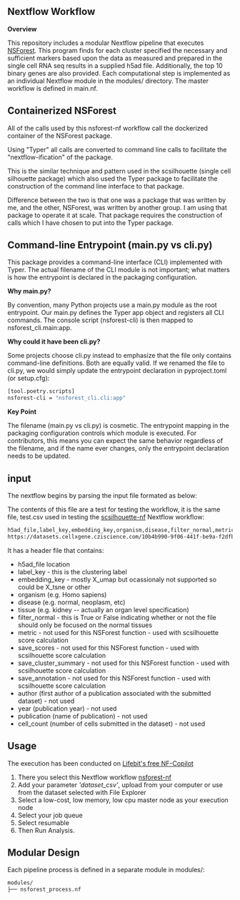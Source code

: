
## Nextflow Workflow

**Overview**

This repository includes a modular Nextflow pipeline that executes [NSForest](https://github.com/JCVenterInstitute/NSForest).  This program finds for each cluster specified the necessary and sufficient markers based upon the data as measured and prepared in the single cell RNA seq results in a supplied h5ad file.  Additionally, the top 10 binary genes are also provided.  Each computational step is implemented as an individual Nextflow module in the modules/ directory. The master workflow is defined in main.nf.

## Containerized NSForest

All of the calls used by this nsforest-nf workflow call the dockerized container of the NSForest package.

Using "Typer" all calls are converted to command line calls to facilitate the "nextflow-ification" of the package.

This is the similar technique and pattern used in the scsilhouette (single cell silhouette package) which also used the Typer package to facilitate the construction of the command line interface to that package.

Difference between the two is that one was a package that was written by me, and the other, NSForest, was written by another group.  I am using that package to operate it at scale.  That package requires the construction of calls which I have chosen to put into the Typer package.

## Command-line Entrypoint (main.py vs cli.py)

This package provides a command-line interface (CLI) implemented with Typer. The actual filename of the CLI module is not important; what matters is how the entrypoint is declared in the packaging configuration.

**Why main.py?**

By convention, many Python projects use a main.py module as the root entrypoint. Our main.py defines the Typer app object and registers all CLI commands. The console script (nsforest-cli) is then mapped to nsforest_cli.main:app.

**Why could it have been cli.py?**

Some projects choose cli.py instead to emphasize that the file only contains command-line definitions. Both are equally valid. If we renamed the file to cli.py, we would simply update the entrypoint declaration in pyproject.toml (or setup.cfg):

```bash
[tool.poetry.scripts]
nsforest-cli = "nsforest_cli.cli:app"
```

**Key Point**

The filename (main.py vs cli.py) is cosmetic. The entrypoint mapping in the packaging configuration controls which module is executed. For contributors, this means you can expect the same behavior regardless of the filename, and if the name ever changes, only the entrypoint declaration needs to be updated.

## input

The nextflow begins by parsing the input file formated as below:

The contents of this file are a test for testing the workflow, it is the same file, test.csv used in testing the [scsilhouette-nf](https://github.com/nih-nlm/scsilhouette-nf)  Nextflow workflow:

```bash
h5ad_file,label_key,embedding_key,organism,disease,filter_normal,metric,save_scores,save_cluster_summary,save_annotation,tissue,author,publication_date,publication,cell_count
https://datasets.cellxgene.cziscience.com/10b4b990-9f06-441f-be9a-f2dfbd353716.h5ad,cell_type,X_umap,Mus_musculus,normal,True,euclidean,True,True,True,embryo,Sampath_Kumar,2025,Nat_Genet,2567
```

It has a header file that contains:

* h5ad_file location
* label_key - this is the clustering label
* embedding_key - mostly X_umap but ocassionaly not supported so could be X_tsne or other
* organism (e.g. Homo sapiens)
* disease (e.g. normal, neoplasm, etc)
* tissue (e.g. kidney -- actually an organ level specification)
* filter_normal - this is True or False indicating whether or not the file should only be focused on the normal tissues
* metric - not used for this NSForest function - used with scsilhouette score calculation
* save_scores - not used for this NSForest function - used with scsilhouette score calculation
* save_cluster_summary - not used for this NSForest function - used with scsilhouette score calculation
* save_annotation - not used for this NSForest function - used with scsilhouette score calculation
* author (first author of a publication associated with the submitted dataset) - not used
* year (publication year) - not used
* publication (name of publication) - not used
* cell_count (number of cells submitted in the dataset) - not used

## Usage

The execution has been conducted on [Lifebit's free NF-Copilot](cloudos.lifebit.ai)

1. There you select this Nextflow workflow [nsforest-nf](https://github.com/nih-nlm/nsforest-nf)
2. Add your parameter *'dataset_csv'*, upload from your computer or use from the dataset selected with File Explorer
3. Select a low-cost, low memory, low cpu master node as your execution node
4. Select your job queue
5. Select resumable
6. Then Run Analysis.


## Modular Design

Each pipeline process is defined in a separate module in modules/:

```bash
modules/
├── nsforest_process.nf
```



